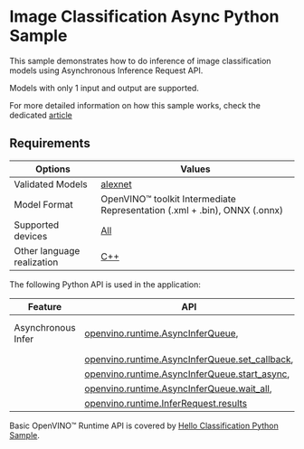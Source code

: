 # Image Classification Async Python Sample

This sample demonstrates how to do inference of image classification models using Asynchronous Inference Request API.

Models with only 1 input and output are supported.

For more detailed information on how this sample works, check the dedicated [article](..\..\..\docs\articles_en\learn_openvino\openvino_samples\python_sample_image_classification_async.md)

## Requirements

| Options                    | Values                                                                                                    |
| ---------------------------| ----------------------------------------------------------------------------------------------------------|
| Validated Models           | [alexnet](https://docs.openvino.ai/2023.2/omz_models_model_alexnet.html)                                  |
| Model Format               | OpenVINO™ toolkit Intermediate Representation (.xml + .bin), ONNX (.onnx)                                 |
| Supported devices          | [All](..\..\..\docs\articles_en\about_openvino\compatibility_and_support\Supported_Devices.md)            |
| Other language realization | [C++](..\..\..\docs\articles_en\learn_openvino\openvino_samples\cpp_sample_image_classification_async.md) |

The following Python API is used in the application:

| Feature            | API                                                                                                                                                                                                   | Description               |
| -------------------| ------------------------------------------------------------------------------------------------------------------------------------------------------------------------------------------------------|---------------------------|
| Asynchronous Infer | [openvino.runtime.AsyncInferQueue](https://docs.openvino.ai/2023.2/api/ie_python_api/_autosummary/openvino.runtime.AsyncInferQueue.html),                                                             | Do asynchronous inference |
|                    | [openvino.runtime.AsyncInferQueue.set_callback](https://docs.openvino.ai/2023.2/api/ie_python_api/_autosummary/openvino.runtime.AsyncInferQueue.html#openvino.runtime.AsyncInferQueue.set_callback),  |                           |
|                    | [openvino.runtime.AsyncInferQueue.start_async](https://docs.openvino.ai/2023.2/api/ie_python_api/_autosummary/openvino.runtime.AsyncInferQueue.html#openvino.runtime.AsyncInferQueue.start_async),    |                           |
|                    | [openvino.runtime.AsyncInferQueue.wait_all](https://docs.openvino.ai/2023.2/api/ie_python_api/_autosummary/openvino.runtime.AsyncInferQueue.html#openvino.runtime.AsyncInferQueue.wait_all),          |                           |
|                    | [openvino.runtime.InferRequest.results](https://docs.openvino.ai/2023.2/api/ie_python_api/_autosummary/openvino.runtime.InferRequest.html#openvino.runtime.InferRequest.results)                      |                           |

Basic OpenVINO™ Runtime API is covered by [Hello Classification Python Sample](..\..\..\docs\articles_en\learn_openvino\openvino_samples\python_sample_hello_classification.md).
